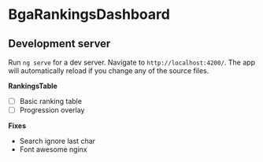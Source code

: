 # BgaRankingsDashboard


## Development server

Run `ng serve` for a dev server. Navigate to `http://localhost:4200/`. The app will automatically reload if you change any of the source files.


**RankingsTable**
- [ ] Basic ranking table
- [ ] Progression overlay
 
**Fixes**
- Search ignore last char
- Font awesome nginx


